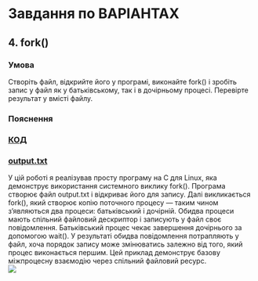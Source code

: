 # Завдання по ВАРІАНТАХ
## 4. fork()
### Умова 
Створіть файл, відкрийте його у програмі, виконайте fork() і зробіть запис у файл як у батьківському, так і в дочірньому процесі. Перевірте результат у вмісті файлу.
### Пояснення
### [КОД](main.c)<br>
### [output.txt](output.txt)<br>
У цій роботі я реалізував просту програму на C для Linux, яка демонструє використання системного виклику fork(). 
Програма створює файл output.txt і відкриває його для запису. Далі викликається fork(), 
який створює копію поточного процесу — таким чином з’являються два процеси: батьківський і дочірній. Обидва процеси мають спільний файловий дескриптор і записують у файл своє повідомлення. 
Батьківський процес чекає завершення дочірнього за допомогою wait(). У результаті обидва повідомлення потрапляють у файл, хоча порядок запису може змінюватись залежно від того, який процес виконається першим. 
Цей приклад демонструє базову міжпроцесну взаємодію через спільний файловий ресурс.<br>
![](Screenshot%20from%2025-06-13%22-04-40.png)
